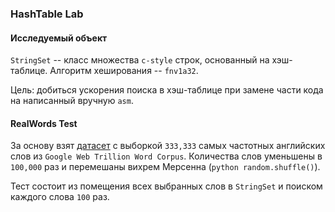 ### HashTable Lab

#### Исследуемый объект

`StringSet` -- класс множества `c-style` строк, основанный на хэш-таблице.
Алгоритм хеширования -- `fnv1a32`.

Цель: добиться ускорения поиска в хэш-таблице при замене части кода на написанный вручную `asm`.

#### RealWords Test

За основу взят [датасет](https://www.kaggle.com/rtatman/english-word-frequency) с выборкой `333,333` самых частотных английских слов из `Google Web Trillion Word Corpus`. Количества слов уменьшены в `100,000` раз и перемешаны вихрем Мерсенна (`python random.shuffle()`).

Тест состоит из помещения всех выбранных слов в `StringSet` и поиском каждого слова `100` раз.

